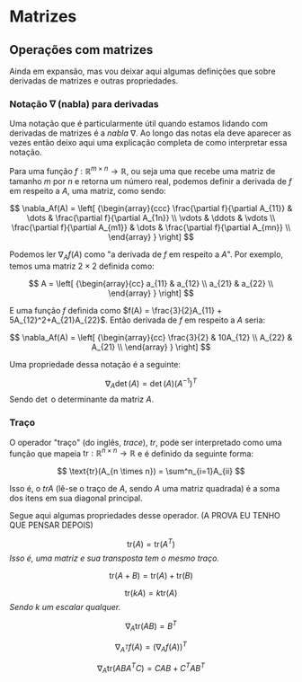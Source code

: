 # Matrizes

## Operações com matrizes

Ainda em expansão, mas vou deixar aqui algumas definições que sobre derivadas de matrizes e outras propriedades.

### Notação $\nabla$ (nabla) para derivadas

Uma notação que é particularmente útil quando estamos lidando com derivadas de matrizes é a *nabla* $\nabla$. Ao longo das notas ela deve aparecer as vezes então deixo aqui uma explicação completa de como interpretar essa notação.

Para uma função $f:\mathbb{R}^{m \times n} \to \mathbb{R}$, ou seja uma que recebe uma matriz de tamanho $m$ por $n$ e retorna um número real, podemos definir a derivada de $f$ em respeito a $A$, uma matriz, como sendo:

$$
\nabla_Af(A) = 
  \left[ {\begin{array}{ccc}
    \frac{\partial f}{\partial A_{11}} & \dots & \frac{\partial f}{\partial A_{1n}} \\
    \vdots & \ddots & \vdots \\
    \frac{\partial f}{\partial A_{m1}} & \dots & \frac{\partial f}{\partial A_{mn}} \\
  \end{array} } \right]
$$

Podemos ler $\nabla_Af(A)$ como "a derivada de $f$ em respeito a $A$". Por exemplo, temos uma matriz $2\times2$ definida como:

$$
A =
    \left[ {\begin{array}{cc}
        a_{11} & a_{12} \\
        a_{21} & a_{22} \\
    \end{array} } \right]
$$

E uma função $f$ definida como $f(A) = \frac{3}{2}A_{11} + 5A_{12}^2+A_{21}A_{22}$. Então derivada de $f$ em respeito a $A$ seria:

$$
\nabla_Af(A) = 
    \left[ {\begin{array}{cc}
        \frac{3}{2} & 10A_{12} \\
        A_{22} & A_{21} \\
    \end{array} } \right]
$$

Uma propriedade dessa notação é a seguinte:

$$\nabla_A\det(A)=\det(A)(A^{-1})^T$$
Sendo $\det$ o determinante da matriz $A$.

### Traço

O operador "traço" (do inglês, *trace*), $tr$, pode ser interpretado como uma função que mapeia $\text{tr}:\mathbb{R}^{n \times n} \to \mathbb{R}$ e é definido da seguinte forma:

$$
\text{tr}(A_{n \times n}) = \sum^n_{i=1}A_{ii}
$$

Isso é, o $trA$ (lê-se o traço de $A$, sendo $A$ uma matriz quadrada) é a soma dos itens em sua diagonal principal.

Segue aqui algumas propriedades desse operador. (A PROVA EU TENHO QUE PENSAR DEPOIS)

$$\text{tr}(A) = \text{tr}(A^T)$$
*Isso é, uma matriz e sua transposta tem o mesmo traço.*

$$\text{tr}(A+B)=\text{tr}(A)+\text{tr}(B)$$

$$\text{tr}(kA)=k\text{tr}(A)$$
*Sendo $k$ um escalar qualquer.*

$$\nabla_A \text{tr}(AB) = B^T$$

$$\nabla_{A^T}f(A)=(\nabla_Af(A))^T$$

$$\nabla_A \text{tr}(ABA^TC)=CAB+C^TAB^T$$
